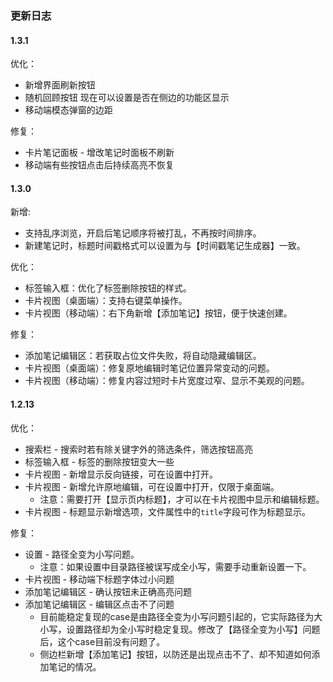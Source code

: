 ### 更新日志

#### 1.3.1

优化：

- 新增界面刷新按钮
- 随机回顾按钮 现在可以设置是否在侧边的功能区显示
- 移动端模态弹窗的边距

修复：

- 卡片笔记面板 - 增改笔记时面板不刷新
- 移动端有些按钮点击后持续高亮不恢复

#### 1.3.0

新增: 

- 支持乱序浏览，开启后笔记顺序将被打乱，不再按时间排序。
- 新建笔记时，标题时间戳格式可以设置为与【时间戳笔记生成器】一致。

优化：

- 标签输入框：优化了标签删除按钮的样式。
- 卡片视图（桌面端）：支持右键菜单操作。
- 卡片视图（移动端）：右下角新增【添加笔记】按钮，便于快速创建。

修复：

- 添加笔记编辑区：若获取占位文件失败，将自动隐藏编辑区。
- 卡片视图（桌面端）：修复原地编辑时笔记位置异常变动的问题。
- 卡片视图（移动端）：修复内容过短时卡片宽度过窄、显示不美观的问题。


#### 1.2.13 

优化：
- 搜索栏 -  搜索时若有除关键字外的筛选条件，筛选按钮高亮
- 标签输入框 - 标签的删除按钮变大一些
- 卡片视图 - 新增显示反向链接，可在设置中打开。
- 卡片视图 - 新增允许原地编辑，可在设置中打开，仅限于桌面端。
	- 注意：需要打开【显示页内标题】，才可以在卡片视图中显示和编辑标题。
- 卡片视图 - 标题显示新增选项，文件属性中的`title`字段可作为标题显示。


修复：
- 设置 - 路径全变为小写问题。
    - 注意：如果设置中目录路径被误写成全小写，需要手动重新设置一下。
- 卡片视图 - 移动端下标题字体过小问题
- 添加笔记编辑区 - 确认按钮未正确高亮问题
- 添加笔记编辑区 - 编辑区点击不了问题
    - 目前能稳定复现的case是由路径全变为小写问题引起的，它实际路径为大小写，设置路径却为全小写时稳定复现。修改了【路径全变为小写】问题后，这个case目前没有问题了。
    - 侧边栏新增【添加笔记】按钮，以防还是出现点击不了、却不知道如何添加笔记的情况。
